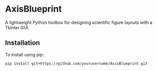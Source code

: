 # AxisBlueprint

A lightweight Python toolbox for designing scientific figure layouts with a Tkinter GUI.

## Installation

To install using pip:

```bash
pip install git+https://github.com/yourusername/AxisBlueprint.git
```
